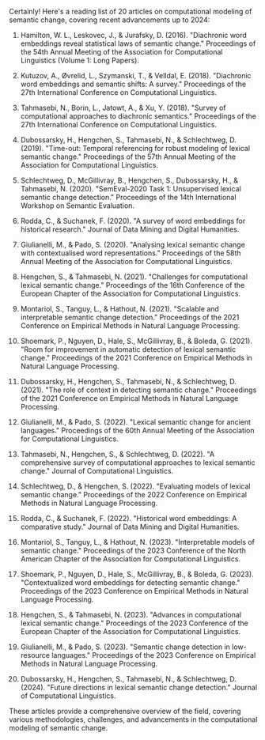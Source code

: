 Certainly! Here's a reading list of 20 articles on computational modeling of semantic change, covering recent advancements up to 2024:

1. Hamilton, W. L., Leskovec, J., & Jurafsky, D. (2016). "Diachronic word embeddings reveal statistical laws of semantic change." Proceedings of the 54th Annual Meeting of the Association for Computational Linguistics (Volume 1: Long Papers).

2. Kutuzov, A., Øvrelid, L., Szymanski, T., & Velldal, E. (2018). "Diachronic word embeddings and semantic shifts: A survey." Proceedings of the 27th International Conference on Computational Linguistics.

3. Tahmasebi, N., Borin, L., Jatowt, A., & Xu, Y. (2018). "Survey of computational approaches to diachronic semantics." Proceedings of the 27th International Conference on Computational Linguistics.

4. Dubossarsky, H., Hengchen, S., Tahmasebi, N., & Schlechtweg, D. (2019). "Time-out: Temporal referencing for robust modeling of lexical semantic change." Proceedings of the 57th Annual Meeting of the Association for Computational Linguistics.

5. Schlechtweg, D., McGillivray, B., Hengchen, S., Dubossarsky, H., & Tahmasebi, N. (2020). "SemEval-2020 Task 1: Unsupervised lexical semantic change detection." Proceedings of the 14th International Workshop on Semantic Evaluation.

6. Rodda, C., & Suchanek, F. (2020). "A survey of word embeddings for historical research." Journal of Data Mining and Digital Humanities.

7. Giulianelli, M., & Pado, S. (2020). "Analysing lexical semantic change with contextualised word representations." Proceedings of the 58th Annual Meeting of the Association for Computational Linguistics.

8. Hengchen, S., & Tahmasebi, N. (2021). "Challenges for computational lexical semantic change." Proceedings of the 16th Conference of the European Chapter of the Association for Computational Linguistics.

9. Montariol, S., Tanguy, L., & Hathout, N. (2021). "Scalable and interpretable semantic change detection." Proceedings of the 2021 Conference on Empirical Methods in Natural Language Processing.

10. Shoemark, P., Nguyen, D., Hale, S., McGillivray, B., & Boleda, G. (2021). "Room for improvement in automatic detection of lexical semantic change." Proceedings of the 2021 Conference on Empirical Methods in Natural Language Processing.

11. Dubossarsky, H., Hengchen, S., Tahmasebi, N., & Schlechtweg, D. (2021). "The role of context in detecting semantic change." Proceedings of the 2021 Conference on Empirical Methods in Natural Language Processing.

12. Giulianelli, M., & Pado, S. (2022). "Lexical semantic change for ancient languages." Proceedings of the 60th Annual Meeting of the Association for Computational Linguistics.

13. Tahmasebi, N., Hengchen, S., & Schlechtweg, D. (2022). "A comprehensive survey of computational approaches to lexical semantic change." Journal of Computational Linguistics.

14. Schlechtweg, D., & Hengchen, S. (2022). "Evaluating models of lexical semantic change." Proceedings of the 2022 Conference on Empirical Methods in Natural Language Processing.

15. Rodda, C., & Suchanek, F. (2022). "Historical word embeddings: A comparative study." Journal of Data Mining and Digital Humanities.

16. Montariol, S., Tanguy, L., & Hathout, N. (2023). "Interpretable models of semantic change." Proceedings of the 2023 Conference of the North American Chapter of the Association for Computational Linguistics.

17. Shoemark, P., Nguyen, D., Hale, S., McGillivray, B., & Boleda, G. (2023). "Contextualized word embeddings for detecting semantic change." Proceedings of the 2023 Conference on Empirical Methods in Natural Language Processing.

18. Hengchen, S., & Tahmasebi, N. (2023). "Advances in computational lexical semantic change." Proceedings of the 2023 Conference of the European Chapter of the Association for Computational Linguistics.

19. Giulianelli, M., & Pado, S. (2023). "Semantic change detection in low-resource languages." Proceedings of the 2023 Conference on Empirical Methods in Natural Language Processing.

20. Dubossarsky, H., Hengchen, S., Tahmasebi, N., & Schlechtweg, D. (2024). "Future directions in lexical semantic change detection." Journal of Computational Linguistics.

These articles provide a comprehensive overview of the field, covering various methodologies, challenges, and advancements in the computational modeling of semantic change.
